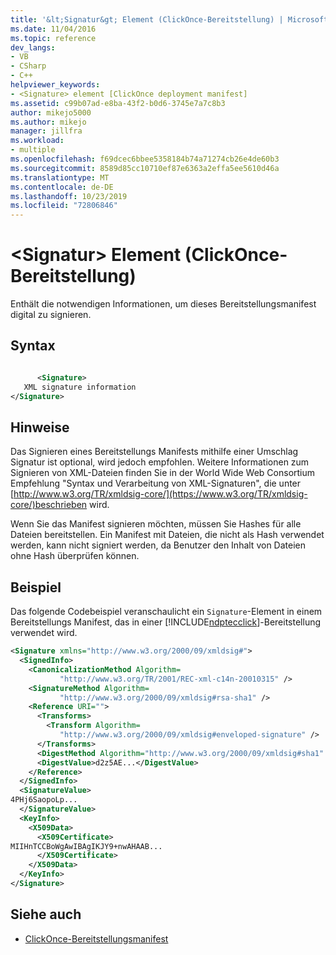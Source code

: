 ```yaml
---
title: '&lt;Signatur&gt; Element (ClickOnce-Bereitstellung) | Microsoft-Dokumentation'
ms.date: 11/04/2016
ms.topic: reference
dev_langs:
- VB
- CSharp
- C++
helpviewer_keywords:
- <Signature> element [ClickOnce deployment manifest]
ms.assetid: c99b07ad-e8ba-43f2-b0d6-3745e7a7c8b3
author: mikejo5000
ms.author: mikejo
manager: jillfra
ms.workload:
- multiple
ms.openlocfilehash: f69dcec6bbee5358184b74a71274cb26e4de60b3
ms.sourcegitcommit: 8589d85cc10710ef87e6363a2effa5ee5610d46a
ms.translationtype: MT
ms.contentlocale: de-DE
ms.lasthandoff: 10/23/2019
ms.locfileid: "72806846"
---
```

# <a name="ltsignaturegt-element-clickonce-deployment"></a>&lt;Signatur&gt; Element (ClickOnce-Bereitstellung)
Enthält die notwendigen Informationen, um dieses Bereitstellungsmanifest digital zu signieren.

## <a name="syntax"></a>Syntax

```xml

      <Signature> 
   XML signature information 
</Signature>
```

## <a name="remarks"></a>Hinweise
 Das Signieren eines Bereitstellungs Manifests mithilfe einer Umschlag Signatur ist optional, wird jedoch empfohlen. Weitere Informationen zum Signieren von XML-Dateien finden Sie in der World Wide Web Consortium Empfehlung "Syntax und Verarbeitung von XML-Signaturen", die unter [http://www.w3.org/TR/xmldsig-core/](https://www.w3.org/TR/xmldsig-core/)beschrieben wird.

 Wenn Sie das Manifest signieren möchten, müssen Sie Hashes für alle Dateien bereitstellen. Ein Manifest mit Dateien, die nicht als Hash verwendet werden, kann nicht signiert werden, da Benutzer den Inhalt von Dateien ohne Hash überprüfen können.

## <a name="example"></a>Beispiel
 Das folgende Codebeispiel veranschaulicht ein `Signature`-Element in einem Bereitstellungs Manifest, das in einer [!INCLUDE[ndptecclick](../deployment/includes/ndptecclick_md.md)]-Bereitstellung verwendet wird.

```xml
<Signature xmlns="http://www.w3.org/2000/09/xmldsig#">
  <SignedInfo>
    <CanonicalizationMethod Algorithm=
           "http://www.w3.org/TR/2001/REC-xml-c14n-20010315" />
    <SignatureMethod Algorithm=
           "http://www.w3.org/2000/09/xmldsig#rsa-sha1" />
    <Reference URI="">
      <Transforms>
        <Transform Algorithm=
           "http://www.w3.org/2000/09/xmldsig#enveloped-signature" />
      </Transforms>
      <DigestMethod Algorithm="http://www.w3.org/2000/09/xmldsig#sha1" />
      <DigestValue>d2z5AE...</DigestValue>
    </Reference>
  </SignedInfo>
  <SignatureValue>
4PHj6SaopoLp...
  </SignatureValue>
  <KeyInfo>
    <X509Data>
      <X509Certificate>
MIIHnTCCBoWgAwIBAgIKJY9+nwAHAAB...
      </X509Certificate>
    </X509Data>
  </KeyInfo>
</Signature>
```

## <a name="see-also"></a>Siehe auch
- [ClickOnce-Bereitstellungsmanifest](../deployment/clickonce-deployment-manifest.md)